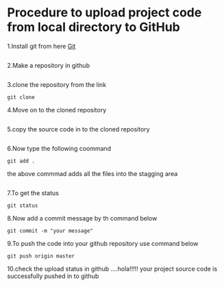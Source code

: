 # Procedure to upload project code from local directory to GitHub

1.Install git from here [Git](https://git-scm.com/downloads) 
```
```
2.Make a repository in github
```
```
3.clone the repository from the link
```
git clone
```
4.Move on to the cloned repository 
```
```
5.copy the source code in to the cloned repository
```
```
6.Now type the following coommand
```
git add .

```
the above commmad adds all the files into the stagging area
```
```
7.To get the status 
```
git status

```
8.Now add a commit message by th command below
```
git commit -m "your message"
```
9.To push the code into your github repository use command below
```
git push origin master
```
10.check the upload status in github ....hola!!!!! your project source code is successfully pushed in to github 
